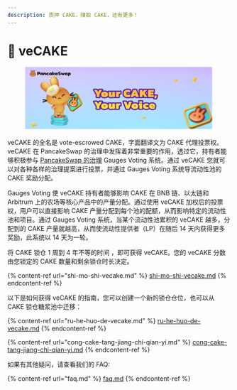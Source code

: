 ```yaml
---
description: 质押 CAKE，赚取 CAKE，还有更多！
---
```


# 🔷 veCAKE

<figure><img src="../../.gitbook/assets/image.png" alt=""><figcaption></figcaption></figure>

veCAKE 的全名是 vote-escrowed CAKE，字面翻译文为 CAKE 代理投票权。\
veCAKE 在 PancakeSwap 的治理中发挥着非常重要的作用，透过它，持有者能够积极参与 [PancakeSwap 的治理](https://pancakeswap.finance/voting) Gauges Voting 系统。通过 veCAKE 您就可以对各种各样的治理提案进行投票，并通过 Gauges Voting 系统导流动性池的 CAKE 奖励分配。&#x20;

Gauges Voting 使 veCAKE 持有者能够影响 CAKE 在 BNB 链、以太链和 Arbitrum 上的农场等核心产品中的产量分配。通过使用 veCAKE 加权后的投票权，用户可以直接影响 CAKE 产量分配到每个池的配额，从而影响特定的流动性池和项目。通过 Gauges Voting 系统，当某个流动性池累积的 veCAKE 越多，分配到的 CAKE 产量就越高，从而使流动性提供者（LP）在随后 14 天内获得更多奖励，此系统以 14 天为一轮。&#x20;

将 CAKE 锁仓 1 周到 4 年不等的时间 ，即可获得 veCAKE。您的 veCAKE 分数由您锁定的 CAKE 数量和剩余锁仓时长决定。

{% content-ref url="shi-mo-shi-vecake.md" %}
[shi-mo-shi-vecake.md](shi-mo-shi-vecake.md)
{% endcontent-ref %}

以下是如何获得 veCAKE 的指南，您可以创建一个新的锁仓仓位，也可以从 CAKE 锁仓糖浆池中迁移：

{% content-ref url="ru-he-huo-de-vecake.md" %}
[ru-he-huo-de-vecake.md](ru-he-huo-de-vecake.md)
{% endcontent-ref %}

{% content-ref url="cong-cake-tang-jiang-chi-qian-yi.md" %}
[cong-cake-tang-jiang-chi-qian-yi.md](cong-cake-tang-jiang-chi-qian-yi.md)
{% endcontent-ref %}

如果有其他疑问，请查看我们的 FAQ:

{% content-ref url="faq.md" %}
[faq.md](faq.md)
{% endcontent-ref %}
